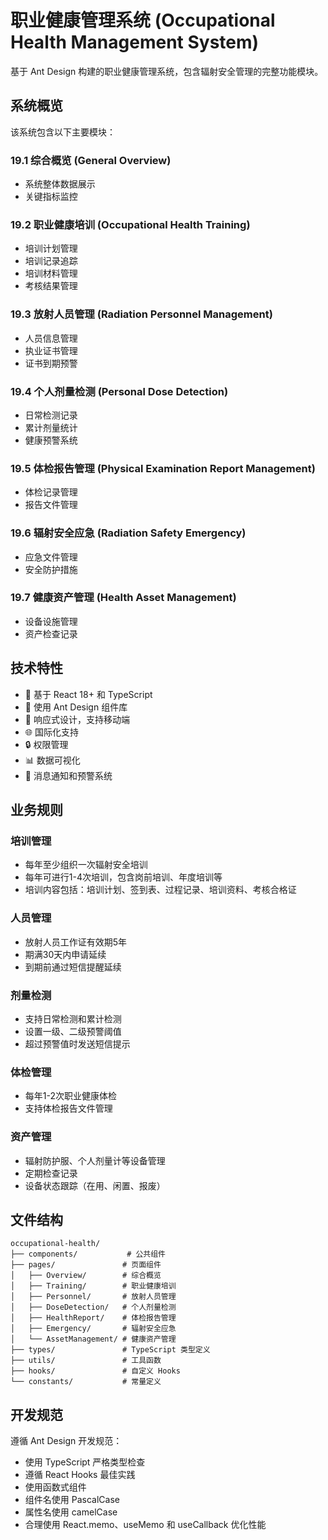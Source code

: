 # 职业健康管理系统 (Occupational Health Management System)

基于 Ant Design 构建的职业健康管理系统，包含辐射安全管理的完整功能模块。

## 系统概览

该系统包含以下主要模块：

### 19.1 综合概览 (General Overview)
- 系统整体数据展示
- 关键指标监控

### 19.2 职业健康培训 (Occupational Health Training)
- 培训计划管理
- 培训记录追踪
- 培训材料管理
- 考核结果管理

### 19.3 放射人员管理 (Radiation Personnel Management)
- 人员信息管理
- 执业证书管理
- 证书到期预警

### 19.4 个人剂量检测 (Personal Dose Detection)
- 日常检测记录
- 累计剂量统计
- 健康预警系统

### 19.5 体检报告管理 (Physical Examination Report Management)
- 体检记录管理
- 报告文件管理

### 19.6 辐射安全应急 (Radiation Safety Emergency)
- 应急文件管理
- 安全防护措施

### 19.7 健康资产管理 (Health Asset Management)
- 设备设施管理
- 资产检查记录

## 技术特性

- 🚀 基于 React 18+ 和 TypeScript
- 🎨 使用 Ant Design 组件库
- 📱 响应式设计，支持移动端
- 🌐 国际化支持
- 🔒 权限管理
- 📊 数据可视化
- 🔔 消息通知和预警系统

## 业务规则

### 培训管理
- 每年至少组织一次辐射安全培训
- 每年可进行1-4次培训，包含岗前培训、年度培训等
- 培训内容包括：培训计划、签到表、过程记录、培训资料、考核合格证

### 人员管理
- 放射人员工作证有效期5年
- 期满30天内申请延续
- 到期前通过短信提醒延续

### 剂量检测
- 支持日常检测和累计检测
- 设置一级、二级预警阈值
- 超过预警值时发送短信提示

### 体检管理
- 每年1-2次职业健康体检
- 支持体检报告文件管理

### 资产管理
- 辐射防护服、个人剂量计等设备管理
- 定期检查记录
- 设备状态跟踪（在用、闲置、报废）

## 文件结构

```
occupational-health/
├── components/           # 公共组件
├── pages/               # 页面组件
│   ├── Overview/        # 综合概览
│   ├── Training/        # 职业健康培训
│   ├── Personnel/       # 放射人员管理
│   ├── DoseDetection/   # 个人剂量检测
│   ├── HealthReport/    # 体检报告管理
│   ├── Emergency/       # 辐射安全应急
│   └── AssetManagement/ # 健康资产管理
├── types/               # TypeScript 类型定义
├── utils/               # 工具函数
├── hooks/               # 自定义 Hooks
└── constants/           # 常量定义
```

## 开发规范

遵循 Ant Design 开发规范：
- 使用 TypeScript 严格类型检查
- 遵循 React Hooks 最佳实践
- 使用函数式组件
- 组件名使用 PascalCase
- 属性名使用 camelCase
- 合理使用 React.memo、useMemo 和 useCallback 优化性能